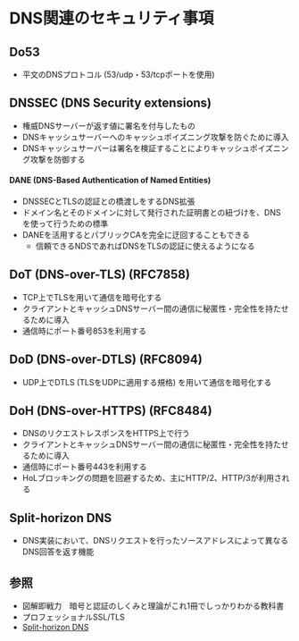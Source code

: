 # DNS関連のセキュリティ事項
## Do53
- 平文のDNSプロトコル (53/udp・53/tcpポートを使用)

## DNSSEC (DNS Security extensions)
- 権威DNSサーバーが返す値に署名を付与したもの
- DNSキャッシュサーバーへのキャッシュポイズニング攻撃を防ぐために導入
- DNSキャッシュサーバーは署名を検証することによりキャッシュポイズニング攻撃を防御する

#### DANE (DNS-Based Authentication of Named Entities)
- DNSSECとTLSの認証との橋渡しをするDNS拡張
- ドメイン名とそのドメインに対して発行された証明書との紐づけを、DNS を使って行うための標準
- DANEを活用するとパブリックCAを完全に迂回することもできる
  - 信頼できるNDSであればDNSをTLSの認証に使えるようになる

## DoT (DNS-over-TLS) (RFC7858)
- TCP上でTLSを用いて通信を暗号化する
- クライアントとキャッシュDNSサーバー間の通信に秘匿性・完全性を持たせるために導入
- 通信時にポート番号853を利用する

## DoD (DNS-over-DTLS) (RFC8094)
- UDP上でDTLS (TLSをUDPに適用する規格) を用いて通信を暗号化する

## DoH (DNS-over-HTTPS) (RFC8484)
- DNSのリクエストレスポンスをHTTPS上で行う
- クライアントとキャッシュDNSサーバー間の通信に秘匿性・完全性を持たせるために導入
- 通信時にポート番号443を利用する
- HoLブロッキングの問題を回避するため、主にHTTP/2、HTTP/3が利用される

## Split-horizon DNS
- DNS実装において、DNSリクエストを行ったソースアドレスによって異なるDNS回答を返す機能

## 参照
- 図解即戦力　暗号と認証のしくみと理論がこれ1冊でしっかりわかる教科書
- プロフェッショナルSSL/TLS
- [Split-horizon DNS](https://en.wikipedia.org/wiki/Split-horizon_DNS)
